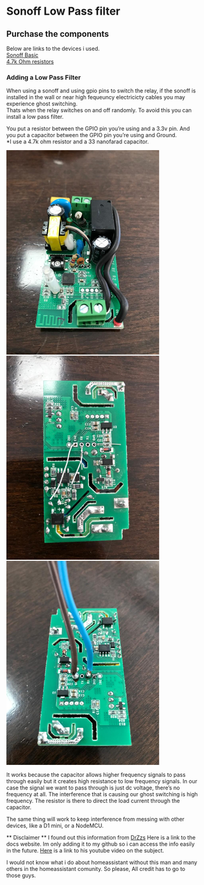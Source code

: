 # Sonoff Low Pass filter

## Purchase the components
Below are links to the devices i used.  
[Sonoff Basic](https://www.banggood.com/custlink/3DmKBma4V4)  
[4.7k Ohm resistors](https://www.banggood.com/custlink/mm3m4MwuYA)  

### Adding a Low Pass Filter
When using a sonoff and using gpio pins to switch the relay, if the sonoff is installed in the wall or near high fequeuncy electricicty cables you may experience ghost switching.  
Thats when the relay switches on and off randomly. To avoid this you can install a low pass filter.  

You put a resistor between the GPIO pin you’re using and a 3.3v pin.  And you put a capacitor between the GPIO pin you’re using and Ground.  
*I use a 4.7k ohm resistor and a 33 nanofarad capacitor.  

<img src="https://github.com/geekyclarkey/homeassistant/blob/master/howto_guides/sonoff_low_pass_filter/images/lpf1.jpeg" width="400px">  
<img src="https://github.com/geekyclarkey/homeassistant/blob/master/howto_guides/sonoff_low_pass_filter/images/lpf2.jpeg" width="400px">  
<img src="https://github.com/geekyclarkey/homeassistant/blob/master/howto_guides/sonoff_low_pass_filter/images/lpf3.jpeg" width="400px">  

It works because the capacitor allows higher frequency signals to pass through easily but it creates high resistance to low frequency signals. In our case the signal we want to pass through is just dc voltage, there’s no frequency at all. The interference that is causing our ghost switching is high frequency. The resistor is there to direct the load current through the capacitor. 

The same thing will work to keep interference from messing with other devices, like a D1 mini, or a NodeMCU.   

** Disclaimer **
I found out this information from [DrZzs](http://drzzs.com/) Here is a link to the docs website.  Im only adding it to my github so i can access the info easily in the future.
[Here](https://www.youtube.com/watch?v=aq8_os6g13s&t=173s) is a link to his youtube video on the subject.

I would not know what i do about homeassistant without this man and many others in the homeassistant comunity. So please, All credit has to go to those guys.